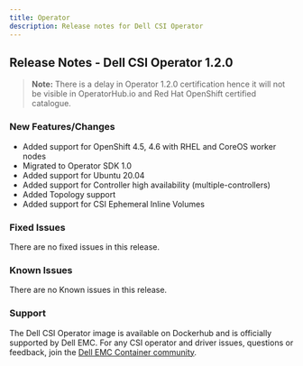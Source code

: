 ```yaml
---
title: Operator
description: Release notes for Dell CSI Operator
---
```


## Release Notes - Dell CSI Operator 1.2.0

>**Note:** There is a delay in Operator 1.2.0 certification hence it will not be visible in OperatorHub.io and Red Hat OpenShift certified catalogue.

### New Features/Changes
- Added support for OpenShift 4.5, 4.6 with RHEL and CoreOS worker nodes
- Migrated to Operator SDK 1.0
- Added support for Ubuntu 20.04
- Added support for Controller high availability (multiple-controllers)
- Added Topology support
- Added support for CSI Ephemeral Inline Volumes

### Fixed Issues
There are no fixed issues in this release.

### Known Issues
There are no Known issues in this release.

### Support
The Dell CSI Operator image is available on Dockerhub and is officially supported by Dell EMC.
For any CSI operator and driver issues, questions or feedback, join the [Dell EMC Container community](https://www.dell.com/community/Containers/bd-p/Containers).
